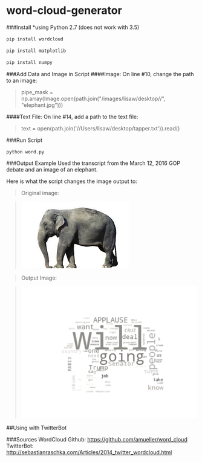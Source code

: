 # word-cloud-generator

###Install
*using Python 2.7 (does not work with 3.5)

```python
pip install wordcloud
```
```python
pip install matplotlib
```
```python
pip install numpy
```

###Add Data and Image in Script
####Image:
On line #10, change the path to an image:
>pipe_mask = np.array(Image.open(path.join("/images/lisaw/desktop//", "elephant.jpg")))

####Text File:
On line #14, add a path to the text file:
>text = open(path.join('//Users/lisaw/desktop/tapper.txt')).read()

###Run Script
```python
python word.py
```

###Output Example
Used the transcript from the March 12, 2016 GOP debate and an image of an elephant.

Here is what the script changes the image output to:

>Original image:

>![original image](/images/elephant.jpg "pre-script")

>Output Image:

>![image output](/images/figure_1.png "post-script")


##Using with TwitterBot

###Sources
WordCloud Github: https://github.com/amueller/word_cloud
TwitterBot: http://sebastianraschka.com/Articles/2014_twitter_wordcloud.html
